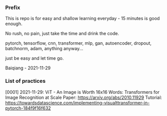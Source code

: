 ### Prefix

This is repo is for easy and shallow learning everyday - 15 minutes is good enough.

No rush, no pain, just take the time and drink the code.

pytorch, tensorflow, cnn, transformer, mlp, gan, autoencoder, dropout, batchnorm, adam, anything anyway...

just be easy and let time go.

Baiqiang - 2021-11-29


### List of practices
[0001] 2021-11-29: ViT - An Image is Worth 16x16 Words: Transformers for Image Recognition at Scale 
                   Paper: https://arxiv.org/abs/2010.11929 
                   Tutorial: https://towardsdatascience.com/implementing-visualttransformer-in-pytorch-184f9f16f632

